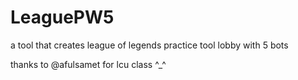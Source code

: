 # LeaguePW5
 a tool that creates league of legends practice tool lobby with 5 bots


thanks to @afulsamet for lcu class ^_^ 
